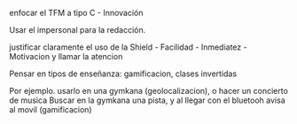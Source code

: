 enfocar el TFM a tipo C - Innovación

Usar el impersonal para la redacción.

justificar claramente el uso de la Shield
	- Facilidad
	- Inmediatez
	- Motivacion y llamar la atencion

Pensar en tipos de enseñanza: gamificacion, clases invertidas

Por ejemplo. usarlo en una gymkana (geolocalizacion), o hacer un concierto de musica
Buscar en la gymkana una pista, y al llegar con el bluetooh avisa al movil (gamificacion)